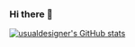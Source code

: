 ### Hi there 👋

[![usualdesigner's GitHub stats](https://github-readme-stats-kappa-sable-72.vercel.app/api?username=usualdesigner&show_icons=true&show=reviews,discussions_started,discussions_answered,prs_merged,prs_merged_percentage)](https://github.com/usualdesigner)
